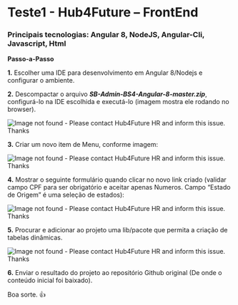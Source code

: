 # Teste1 - Hub4Future – FrontEnd

### Principais tecnologias: Angular 8, NodeJS, Angular-Cli, Javascript, Html
**Passo-a-Passo**

**1.** Escolher uma IDE para desenvolvimento em Angular 8/Nodejs e configurar o ambiente.

**2.** Descompactar o arquivo ***SB-Admin-BS4-Angular-8-master.zip***, configurá-lo na IDE escolhida e executá-lo (imagem mostra ele rodando no browser).

![Image not found - Please contact Hub4Future HR and inform this issue. Thanks](https://raw.githubusercontent.com/edersonm/teste-hub-frontend-3d827020-f0d2/master/imgs/1.png)


**3.** Criar um novo item de Menu, conforme imagem:

![Image not found - Please contact Hub4Future HR and inform this issue. Thanks](https://raw.githubusercontent.com/edersonm/teste-hub-frontend-3d827020-f0d2/master/imgs/2.png)



**4.** Mostrar o seguinte formulário quando clicar no novo link criado (validar campo CPF para ser obrigatório e aceitar apenas Numeros. Campo “Estado de Origem” é uma seleção de estados):

![Image not found - Please contact Hub4Future HR and inform this issue. Thanks](https://raw.githubusercontent.com/edersonm/teste-hub-frontend-3d827020-f0d2/master/imgs/3.png)


**5.** Procurar e adicionar ao projeto uma lib/pacote que permita a criação de tabelas dinâmicas.

![Image not found - Please contact Hub4Future HR and inform this issue. Thanks](https://raw.githubusercontent.com/edersonm/teste-hub-frontend-3d827020-f0d2/master/imgs/4.png)

 
**6.** Enviar o resultado do projeto ao repositório Github original (De onde o conteúdo inicial foi baixado).

Boa sorte. :+1:
